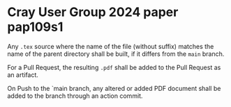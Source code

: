 # Cray User Group 2024 paper pap109s1


Any `.tex` source where the name of the file (without suffix) matches the name of the parent directory shall be built, if it differs from the `main` branch.

For a Pull Request, the resulting `.pdf` shall be added to the Pull Request as an artifact.

On Push to the `main branch, any altered or added PDF document shall be added to the branch through an action commit.